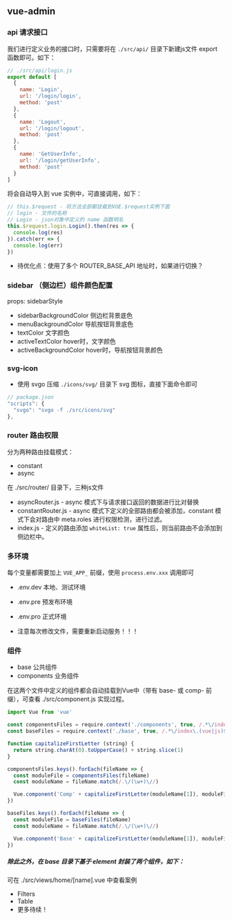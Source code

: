 ## vue-admin

### api 请求接口

我们进行定义业务的接口时，只需要将在 `./src/api/` 目录下新建js文件 export 函数即可。如下：

```javascript
// ./src/api/login.js
export default [
  {
    name: 'Login',
    url: '/login/login',
    method: 'post'
  },
  {
    name: 'Logout',
    url: '/login/logout',
    method: 'post'
  },
  {
    name: 'GetUserInfo',
    url: '/login/getUserInfo',
    method: 'post'
  }
]
```

将会自动导入到 vue 实例中，可直接调用，如下：

```javascript
// this.$request - 将方法全部都挂载到VUE.$request实例下面
// login - 文件的名称
// Login - json对象中定义的 name 函数明名
this.$request.login.Login().then(res => {
  console.log(res)
}).catch(err => {
  console.log(err)
})
```

- 待优化点：使用了多个 ROUTER_BASE_API 地址时，如果进行切换？

### sidebar （侧边栏）组件颜色配置

props: sidebarStyle

- sidebarBackgroundColor 侧边栏背景底色
- menuBackgroundColor    导航按钮背景底色
- textColor              文字颜色
- activeTextColor        hover时，文字颜色
- activeBackgroundColor  hover时，导航按钮背景颜色

### svg-icon

- 使用 svgo 压缩 `./icons/svg/` 目录下 svg 图标，直接下面命令即可

```javascript
// package.json
"scripts": {
  "svgo": "svgo -f ./src/icons/svg"
},
```

### router 路由权限

分为两种路由挂载模式：

- constant
- async

在 ./src/router/ 目录下，三种js文件

- asyncRouter.js - async 模式下与请求接口返回的数据进行比对替换
- constantRouter.js - async 模式下定义的全部路由都会被添加，constant 模式下会对路由中 meta.roles 进行权限检测，进行过滤。
- index.js - 定义的路由添加 `whiteList: true` 属性后，则当前路由不会添加到侧边栏中。

### 多环境

每个变量都需要加上 `VUE_APP_` 前缀，使用 `process.env.xxx` 调用即可

- .env.dev 本地、测试环境
- .env.pre 预发布环境
- .env.pro 正式环境

- 注意每次修改文件，需要重新启动服务！！！

### 组件

- base 公共组件
- components 业务组件

在这两个文件中定义的组件都会自动挂载到Vue中（带有 base- 或 comp- 前缀），可查看 ./src/component.js 实现过程。

```javascript
import Vue from 'vue'

const componentsFiles = require.context('./components', true, /.*\/index\.(vue|js)$/)
const baseFiles = require.context('./base', true, /.*\/index\.(vue|js)$/)

function capitalizeFirstLetter (string) {
  return string.charAt(0).toUpperCase() + string.slice(1)
}

componentsFiles.keys().forEach(fileName => {
  const moduleFile = componentsFiles(fileName)
  const moduleName = fileName.match(/.\/(\w+)\//)

  Vue.component('Comp' + capitalizeFirstLetter(moduleName[1]), moduleFile.default)
})

baseFiles.keys().forEach(fileName => {
  const moduleFile = baseFiles(fileName)
  const moduleName = fileName.match(/.\/(\w+)\//)

  Vue.component('Base' + capitalizeFirstLetter(moduleName[1]), moduleFile.default)
})
```
##### 除此之外，在 base 目录下基于 element 封装了两个组件，如下：
可在 ./src/views/home/[name].vue 中查看案例
- Filters
- Table
- 更多待续！
